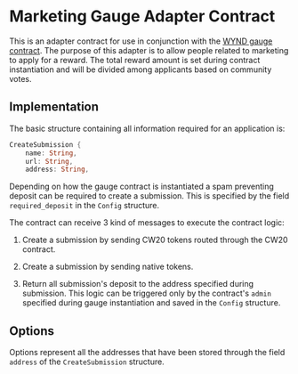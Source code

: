# Marketing Gauge Adapter Contract

This is an adapter contract for use in conjunction with the [WYND gauge contract](https://github.com/cosmorama/wynddao/tree/main/contracts/gauge). The purpose of this adapter is to allow people related to marketing to apply for a reward. The total reward amount is set during contract instantiation and will be divided among applicants based on community votes.

## Implementation

The basic structure containing all information required for an application is:

```rust
CreateSubmission {
    name: String,
    url: String,
    address: String,
```

Depending on how the gauge contract is instantiated a spam preventing deposit can be required to create a submission. This is specified by the field `required_deposit` in the `Config` structure.

The contract can receive 3 kind of messages to execute the contract logic:

1. Create a submission by sending CW20 tokens routed through the CW20 contract.

2. Create a submission by sending native tokens.

3. Return all submission's deposit to the address specified during submission. This logic can be triggered only by the contract's `admin` specified during gauge instantiation and saved in the `Config` structure.

## Options

Options represent all the addresses that have been stored through the field `address` of the `CreateSubmission` structure.
